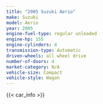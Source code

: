 ```yaml
---
title: "2005 Suzuki Aerio"
make: Suzuki
model: Aerio
year: 2005
engine-fuel-type: regular unleaded
engine-hp: 155
engine-cylinders: 4
transmission-type: Automatic
driven-wheels: all wheel drive
number-of-doors: 4
market-category: N/A
vehicle-size: Compact
vehicle-style: Wagon
---
```


{{< car_info >}}
